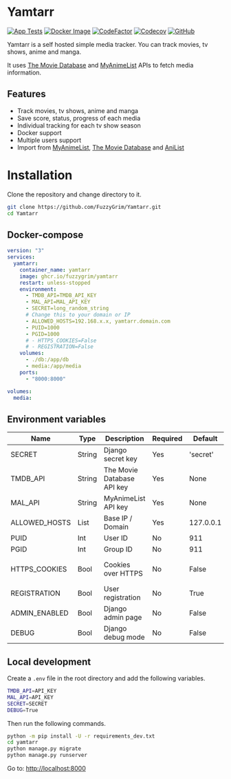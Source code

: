# Yamtarr

[![App Tests](https://github.com/FuzzyGrim/Yamtarr/actions/workflows/app-tests.yml/badge.svg)](https://github.com/FuzzyGrim/Yamtarr/actions/workflows/app-tests.yml)
[![Docker Image](https://github.com/FuzzyGrim/Yamtarr/actions/workflows/docker-image.yml/badge.svg)](https://github.com/FuzzyGrim/Yamtarr/actions/workflows/docker-image.yml)
[![CodeFactor](https://www.codefactor.io/repository/github/fuzzygrim/yamtarr/badge)](https://www.codefactor.io/repository/github/fuzzygrim/yamtarr)
[![Codecov](https://codecov.io/github/FuzzyGrim/Yamtarr/branch/main/graph/badge.svg?token=PWUG660120)](https://codecov.io/github/FuzzyGrim/Yamtarr)
[![GitHub](https://img.shields.io/badge/license-GPL--3.0-blue)](https://github.com/FuzzyGrim/Yamtarr/blob/main/LICENSE)


Yamtarr is a self hosted simple media tracker. You can track movies, tv shows, anime and manga.

It uses [The Movie Database](https://www.themoviedb.org/) and [MyAnimeList](https://myanimelist.net/) APIs to fetch media information.

## Features

- Track movies, tv shows, anime and manga
- Save score, status, progress of each media
- Individual tracking for each tv show season
- Docker support
- Multiple users support
- Import from [MyAnimeList](https://myanimelist.net/), [The Movie Database](https://www.themoviedb.org/) and [AniList](https://anilist.co/)

# Installation

Clone the repository and change directory to it.

```bash
git clone https://github.com/FuzzyGrim/Yamtarr.git
cd Yamtarr
```

## Docker-compose

```yml
version: "3"
services:
  yamtarr:
    container_name: yamtarr
    image: ghcr.io/fuzzygrim/yamtarr
    restart: unless-stopped
    environment:
      - TMDB_API=TMDB_API_KEY
      - MAL_API=MAL_API_KEY
      - SECRET=long_random_string
      # Change this to your domain or IP
      - ALLOWED_HOSTS=192.168.x.x, yamtarr.domain.com
      - PUID=1000
      - PGID=1000
      # - HTTPS_COOKIES=False
      # - REGISTRATION=False
    volumes:
      - ./db:/app/db
      - media:/app/media
    ports:
      - "8000:8000"

volumes:
  media:
```

## Environment variables

| Name           |  Type       | Description                | Required     | Default   | Notes                                 |
| -------------- | ----------- | -------------------------- | ------------ | --------- | ------------------------------------- |
| SECRET         | String      | Django secret key          | Yes          | 'secret'  |                                       |
| TMDB_API       | String      | The Movie Database API key | Yes          | None      | Required for movies and tv shows      |
| MAL_API        | String      | MyAnimeList API key        | Yes          | None      | Required for anime and manga          |
| ALLOWED_HOSTS  | List        | Base IP / Domain           | Yes          | 127.0.0.1 | Your list would extend the default    |
| PUID           | Int         | User ID                    | No           | 911       |                                       |
| PGID           | Int         | Group ID                   | No           | 911       |                                       |
| HTTPS_COOKIES  | Bool        | Cookies over HTTPS         | No           | False     | [SESSION_COOKIE_SECURE](https://docs.djangoproject.com/en/4.1/ref/settings/#std-setting-SESSION_COOKIE_SECURE) and [CSRF_COOKIE_SECURE](https://docs.djangoproject.com/en/4.1/ref/settings/#std-setting-CSRF_COOKIE_SECURE)|
| REGISTRATION   | Bool        | User registration          | No           | True      |                                       |
| ADMIN_ENABLED  | Bool        | Django admin page          | No           | False     |                                       |
| DEBUG          | Bool        | Django debug mode          | No           | False     |                                       |


## Local development

Create a `.env` file in the root directory and add the following variables.

```bash
TMDB_API=API_KEY
MAL_API=API_KEY
SECRET=SECRET
DEBUG=True
```

Then run the following commands.

```bash
python -m pip install -U -r requirements_dev.txt
cd yamtarr
python manage.py migrate
python manage.py runserver
```

Go to: [http://localhost:8000](http://localhost:8000)